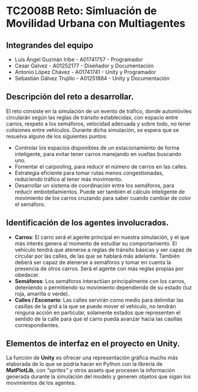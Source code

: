 # TC2008B Reto: Simluación de Movilidad Urbana con Multiagentes

## Integrandes del equipo

* Luis Ángel Guzmán Iribe - A01741757 - Programador
* Cesar Galvez - A01252177 - Diseñador y Documentación
* Antonio López Chávez - A01741741 - Unity y Programador 
* Sebastián Gálvez Trujillo - A01251884 - Unity y Documentación

## Descripción del reto a desarrollar.
El reto consiste en la simulación de un evento de tráfico, donde automóviles circularán según las reglas de tránsito establecidas, con espacio entre carros, respeto a los semáforos, velocidad adecuada y sobre todo, no tener colisiones entre vehículos. Durante dicha simulación, se espera que se resuelva alguno de los siguientes puntos:
* Controlar los espacios disponibles de un estacionamiento de forma inteligente, para evitar tener carros manejando en vueltas buscando uno.
* Fomentar el carpooling, para reducir el número de carros en las calles.
* Estrategia eficiente para tomar rutas menos congestionadas, reduciendo tráfico al tener más movimiento.
* Desarrollar un sistema de coordinación entre los semáforos, para reducir embotellamientos. Puede ser también el cálculo inteligente de movimiento de los carros cruzando para saber cuando cambiar de color el semáforo.

## Identificación de los agentes involucrados. 
* **Carros**: El carro será el agente principal en nuestra simulación, y el que más interés genera al momento de estudiar su comportamiento. El vehículo tendrá que atenerse a reglas de tránsito básicas y ser capaz de circular por las calles, de las que se hablará más adelante. También deberá ser capaz de atenerse a semáforos y tomar en cuenta la presencia de otros carros. Será el agente con más reglas propias por obedecer.
* **Semáforos**: Los semáforos interactúan principalmente con los carros, deteniendo o permitiendo su movimiento dependiendo de su estado (luz roja, amarilla o verde).
* **Calles / Escenario**: Las calles servirán como medio para delimitar las casillas de la grid a la que se puede mover el vehículo, no tendrán ninguna acción en particular, solamente estados que representen el sentido de la calle para que el carro pueda avanzar hacia las casillas correspondientes.

## Elementos de interfaz en el proyecto  en Unity.
La función de **Unity** es ofrecer una representación gráfica mucho más elaborada de lo que se podría hacer en Python con la librería de **MatPlotLib**, con *“sprites”* y otros assets que procesen la información generada durante la simulación del modelo y generen objetos que sigan los movimientos de los agentes. 
